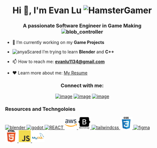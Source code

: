 <h1 align="center">Hi 👋, I'm Evan Lu <img src="https://cdn3.emoji.gg/emojis/8632-hamstergamer.gif" width="40px" height="40px" alt="HamsterGamer"></h1>
<h3 align="center">A passionate Software Engineer in Game Making <img src="https://cdn3.emoji.gg/emojis/6769-blob-controller.gif" width="40px" height="40px" alt="blob_controller"> </h3>

- 🔭 I’m currently working on my **Game Projects**

- <img src="https://cdn3.emoji.gg/emojis/9998-anyascared.png" width="24px" height="20px" alt="anyaScared"> I’m trying to learn **Blender** and **C++**

- 📫 How to reach me: **evanlu1134@gmail.com**

- :hearts: Learn more about me: [My Resume](https://docs.google.com/document/d/10YBmcGsMxdpTZZLpwUJWapX7CRBzvHFXlqpxlTNfg40/edit?usp=sharing)

<h3 align="center">Connect with me:</h3>
<div align="center">
  
[![image](https://img.shields.io/badge/LinkedIn-0077B5?style=for-the-badge&logo=linkedin&logoColor=white)](https://www.linkedin.com/in/evan-lu-/)
[![image](https://img.shields.io/badge/-Itcho.io-red?style=for-the-badge&logo=Itch.io&logoColor=white)](https://itch.io/profile/evanlu1134)
[![image](https://img.shields.io/badge/-Medium-black?style=for-the-badge&logo=Medium&logoColor=white)](https://medium.com/@evanlu1134)



<h3 align="left">Resources and Techngoloies</h3>
<p align="left">
  <a href="https://www.blender.org/" target="_blank" rel="noreferrer">
    <img src="https://cdn.jsdelivr.net/gh/devicons/devicon/icons/blender/blender-original.svg" alt="blender" width="40" height="40"/>
  </a>
  <a href="https://godotengine.org/" target="_blank" rel="noreferrer">
    <img src="https://cdn.jsdelivr.net/gh/devicons/devicon/icons/godot/godot-original.svg" alt="godot" width="40" height="40"/>
  </a>
   <a href="https://react.dev/" target="_blank" rel="noreferrer">
    <img src="https://cdn.jsdelivr.net/gh/devicons/devicon/icons/react/react-original-wordmark.svg" alt="REACT" width="40" height="40"/>
  </a>
  <a href="https://aws.amazon.com" target="_blank" rel="noreferrer">
    <img src="https://raw.githubusercontent.com/devicons/devicon/master/icons/amazonwebservices/amazonwebservices-original-wordmark.svg" alt="aws" width="40" height="40"/>
  </a>
  <a href="https://getbootstrap.com" target="_blank" rel="noreferrer">
    <img src="https://raw.githubusercontent.com/devicons/devicon/master/icons/bootstrap/bootstrap-plain-wordmark.svg" alt="bootstrap" width="40" height="40"/>
  </a>
  <a href="https://tailwindcss.com" target="_blank" rel="noreferrer">
    <img src="https://cdn.jsdelivr.net/gh/devicons/devicon/icons/tailwindcss/tailwindcss-plain.svg" alt="tailwindcss" width="40" height="40"/>
  </a>
  <a href="https://www.w3schools.com/css/" target="_blank" rel="noreferrer">
    <img src="https://raw.githubusercontent.com/devicons/devicon/master/icons/css3/css3-original-wordmark.svg" alt="css3" width="40" height="40"/>
  </a>
  <a href="https://www.figma.com/" target="_blank" rel="noreferrer">
    <img src="https://www.vectorlogo.zone/logos/figma/figma-icon.svg" alt="figma" width="40" height="40"/>
  </a>
  <a href="https://www.w3.org/html/" target="_blank" rel="noreferrer">
    <img src="https://raw.githubusercontent.com/devicons/devicon/master/icons/html5/html5-original-wordmark.svg" alt="html5" width="40" height="40"/>
  </a>
  <a href="https://developer.mozilla.org/en-US/docs/Web/JavaScript" target="_blank" rel="noreferrer">
    <img src="https://raw.githubusercontent.com/devicons/devicon/master/icons/javascript/javascript-original.svg" alt="javascript" width="40" height="40"/>
  </a>
  <a href="https://www.mysql.com/" target="_blank" rel="noreferrer">
    <img src="https://raw.githubusercontent.com/devicons/devicon/master/icons/mysql/mysql-original-wordmark.svg" alt="mysql" width="40" height="40"/>
  </a>
</p>
</div>
